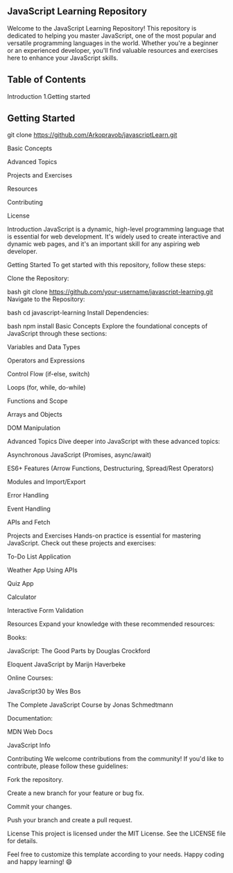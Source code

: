 ## JavaScript Learning Repository
Welcome to the JavaScript Learning Repository! This repository is dedicated to helping you master JavaScript, one of the most popular and versatile programming languages in the world. Whether you're a beginner or an experienced developer, you'll find valuable resources and exercises here to enhance your JavaScript skills.

## Table of Contents
Introduction
1.Getting started

## Getting Started
git clone https://github.com/Arkopravob/javascriptLearn.git


Basic Concepts

Advanced Topics

Projects and Exercises

Resources

Contributing

License

Introduction
JavaScript is a dynamic, high-level programming language that is essential for web development. It's widely used to create interactive and dynamic web pages, and it's an important skill for any aspiring web developer.

Getting Started
To get started with this repository, follow these steps:

Clone the Repository:

bash
git clone https://github.com/your-username/javascript-learning.git
Navigate to the Repository:

bash
cd javascript-learning
Install Dependencies:

bash
npm install
Basic Concepts
Explore the foundational concepts of JavaScript through these sections:

Variables and Data Types

Operators and Expressions

Control Flow (if-else, switch)

Loops (for, while, do-while)

Functions and Scope

Arrays and Objects

DOM Manipulation

Advanced Topics
Dive deeper into JavaScript with these advanced topics:

Asynchronous JavaScript (Promises, async/await)

ES6+ Features (Arrow Functions, Destructuring, Spread/Rest Operators)

Modules and Import/Export

Error Handling

Event Handling

APIs and Fetch

Projects and Exercises
Hands-on practice is essential for mastering JavaScript. Check out these projects and exercises:

To-Do List Application

Weather App Using APIs

Quiz App

Calculator

Interactive Form Validation

Resources
Expand your knowledge with these recommended resources:

Books:

JavaScript: The Good Parts by Douglas Crockford

Eloquent JavaScript by Marijn Haverbeke

Online Courses:

JavaScript30 by Wes Bos

The Complete JavaScript Course by Jonas Schmedtmann

Documentation:

MDN Web Docs

JavaScript Info

Contributing
We welcome contributions from the community! If you'd like to contribute, please follow these guidelines:

Fork the repository.

Create a new branch for your feature or bug fix.

Commit your changes.

Push your branch and create a pull request.

License
This project is licensed under the MIT License. See the LICENSE file for details.

Feel free to customize this template according to your needs. Happy coding and happy learning! 😄
